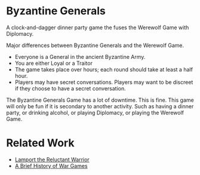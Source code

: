 Byzantine Generals
==================

A clock-and-dagger dinner party game the fuses the Werewolf Game with Diplomacy.

Major differences between Byzantine Generals and the Werewolf Game.

- Everyone is a General in the ancient Byzantine Army.
- You are either Loyal or a Traitor
- The game takes place over hours; each round should take at least a half hour.
- Players may have secret conversations. Players may want to be discreet if they choose to have a secret conversation.

The Byzantine Generals Game has a lot of downtime. This is fine. This game will only be fun if it is secondary to another activity. Such as having a dinner party, or drinking alcohol, or playing Diplomacy, or playing the Werewolf Game.

Related Work
============

- [Lamport the Reluctant Warrior](https://medium.com/@yanazendo/the-byzantine-ceos-problem-c62ef559221f)
- [A Brief History of War Games](https://medium.com/@yanazendo/a-brief-history-of-war-games-db5bef6aae85)
